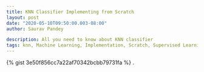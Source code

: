 ```yaml
---
title: KNN Classifier Implementing from Scratch
layout: post
date: "2020-05-10T09:50:00.003-08:00"
author: Saurav Pandey

description: All you need to know about KNN classifier
tags: knn, Machine Learning, Implementation, Scratch, Supervised Learning
---
```



{% gist 3e50f856cc7a22af70342bcbb79731fa %}
.
<script src="https://gist.github.com/pysaurav/3e50f856cc7a22af70342bcbb79731fa.js"></script>